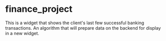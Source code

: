 # finance_project

This is a widget that shows the client's last few successful banking transactions. An algorithm that will prepare data on the backend for display in a new widget.
